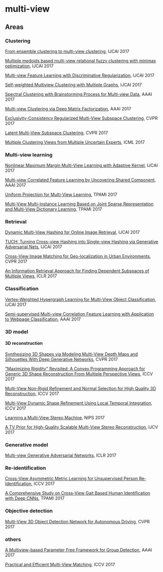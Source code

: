 # multi-view

## Areas

### Clustering

[From ensemble clustering to multi-view clustering](https://dl.acm.org/citation.cfm?id=3172285), IJCAI 2017

[Multiple medoids based multi-view relational fuzzy clustering with minimax optimization](https://oar.a-star.edu.sg/jspui/handle/123456789/2145), IJCAI 2017

[Multi-view Feature Learning with Discriminative Regularization](https://dl.acm.org/citation.cfm?id=3172330), IJCAI 2017

[Self-weighted Multiview Clustering with Multiple Graphs](https://dl.acm.org/citation.cfm?id=3172245), IJCAI 2017

[Spectral Clustering with Brainstorming Process for Multi-view Data](https://www.aaai.org/ocs/index.php/AAAI/AAAI17/paper/view/14295/14443), AAAI 2017

[Multi-view Clustering via Deep Matrix Factorization](https://www.aaai.org/ocs/index.php/AAAI/AAAI17/paper/view/14647/14497), AAAI 2017

[Exclusivity-Consistency Regularized Multi-View Subspace Clustering](http://openaccess.thecvf.com/content_cvpr_2017/papers/Wang_Exclusivity-Consistency_Regularized_Multi-View_CVPR_2017_paper.pdf), CVPR 2017

[Latent Multi-View Subspace Clustering](http://openaccess.thecvf.com/content_cvpr_2017/papers/Zhang_Latent_Multi-View_Subspace_CVPR_2017_paper.pdf), CVPR 2017

[Multiple Clustering Views from Multiple Uncertain Experts](http://proceedings.mlr.press/v70/chang17a/chang17a.pdf), ICML 2017

### Multi-view learning

[Nonlinear Maximum Margin Multi-View Learning with Adaptive Kernel](https://dl.acm.org/citation.cfm?id=3172142), IJCAI 2017

[Multi-view Correlated Feature Learning by Uncovering Shared Component](https://www.aaai.org/ocs/index.php/AAAI/AAAI17/paper/viewPaper/14439), AAAI 2017

[Uniform Projection for Multi-View Learning](https://ieeexplore.ieee.org/stamp/stamp.jsp?tp=&arnumber=7547930), TPAMI 2017

[Multi-View Multi-Instance Learning Based on Joint Sparse Representation and Multi-View Dictionary Learning](https://ieeexplore.ieee.org/document/7855789), TPAMI 2017

### Retrieval

[Dynamic Multi-View Hashing for Online Image Retrieval](https://eprints.lancs.ac.uk/id/eprint/87896/), IJCAI 2017

[TUCH: Turning Cross-view Hashing into Single-view Hashing via Generative Adversarial Nets](https://eprints.lancs.ac.uk/id/eprint/87897/), IJCAI 2017

[Cross-View Image Matching for Geo-localization in Urban Environments](http://openaccess.thecvf.com/content_cvpr_2017/papers/Tian_Cross-View_Image_Matching_CVPR_2017_paper.pdf), CVPR 2017

[An Information Retrieval Approach for Finding Dependent Subspaces of Multiple Views](https://openreview.net/forum?id=Hk-mgcsgx), ICLR 2017

### Classification

[Vertex-Weighted Hypergraph Learning for Multi-View Object Classification](https://dl.acm.org/citation.cfm?id=3172276), IJCAI 2017

[Semi-supervised Multi-view Correlation Feature Learning with Application to Webpage 
Classification](https://www.aaai.org/ocs/index.php/AAAI/AAAI17/paper/view/14582/13925), AAAI 2017

### 3D model

#### 3D reconstruction

[Synthesizing 3D Shapes via Modeling Multi-View Depth Maps and Silhouettes With Deep Generative Networks](http://openaccess.thecvf.com/content_cvpr_2017/papers/Soltani_Synthesizing_3D_Shapes_CVPR_2017_paper.pdf), CVPR 2017

["Maximizing Rigidity" Revisited: A Convex Programming Approach for Generic 3D Shape Reconstruction From Multiple Perspective Views](http://openaccess.thecvf.com/content_iccv_2017/html/Ji_Maximizing_Rigidity_Revisited_ICCV_2017_paper.html), ICCV 2017

[Multi-View Non-Rigid Refinement and Normal Selection for High Quality 3D Reconstruction](http://openaccess.thecvf.com/content_ICCV_2017/papers/Haque_Multi-View_Non-Rigid_Refinement_ICCV_2017_paper.pdf), ICCV 2017

[Multi-View Dynamic Shape Refinement Using Local Temporal Integration](http://openaccess.thecvf.com/content_iccv_2017/html/Leroy_Multi-View_Dynamic_Shape_ICCV_2017_paper.html), ICCV 2017

[Learning a Multi-View Stereo Machine](http://papers.nips.cc/paper/6640-learning-a-multi-view-stereo-machine.pdf), NIPS 2017

[A TV Prior for High-Quality Scalable Multi-View Stereo Reconstruction](https://link.springer.com/article/10.1007/s11263-016-0946-x), IJCV 2017

### Generative model

[Multi-view Generative Adversarial Networks](https://openreview.net/forum?id=SJgWQPcxl), ICLR 2017

### Re-identification

[Cross-View Asymmetric Metric Learning for Unsupervised Person Re-Identification](http://openaccess.thecvf.com/content_iccv_2017/html/Yu_Cross-View_Asymmetric_Metric_ICCV_2017_paper.html), ICCV 2017

[A Comprehensive Study on Cross-View Gait Based Human Identification with Deep CNNs](https://ieeexplore.ieee.org/document/7439821), TPAMI 2017

### Objective detection

[Multi-View 3D Object Detection Network for Autonomous Driving](http://openaccess.thecvf.com/content_cvpr_2017/papers/Chen_Multi-View_3D_Object_CVPR_2017_paper.pdf), CVPR 2017

### others

[A Multiview-based Parameter Free Framework for Group Detection](https://www.aaai.org/ocs/index.php/AAAI/AAAI17/paper/viewPaper/14387), AAAI 2017

[Practical and Efficient Multi-View Matching](chrome-extension://ikhdkkncnoglghljlkmcimlnlhkeamad/pdf-viewer/web/viewer.html?file=http%3A%2F%2Fopenaccess.thecvf.com%2Fcontent_ICCV_2017%2Fpapers%2FMaset_Practical_and_Efficient_ICCV_2017_paper.pdf), ICCV 2017


